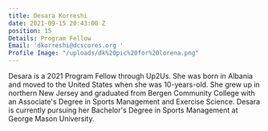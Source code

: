 ```yaml
---
title: Desara Korreshi
date: 2021-09-15 20:43:00 Z
position: 15
Details: Program Fellow
Email: 'dkorreshi@dcscores.org '
Profile Image: "/uploads/dk%20pic%20for%20lorena.png"
---
```


Desara is a 2021 Program Fellow through Up2Us. She was born in Albania and moved to the United States when she was 10-years-old. She grew up in northern New Jersey and graduated from Bergen Community College with an Associate's Degree in Sports Management and Exercise Science. Desara is currently pursuing her Bachelor's Degree in Sports Management at George Mason University.